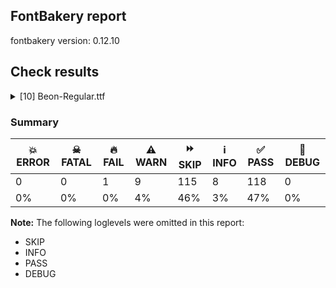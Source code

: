 ## FontBakery report

fontbakery version: 0.12.10





## Check results



<details><summary>[10] Beon-Regular.ttf</summary>
<div>
<details>
    <summary>🔥 <b>FAIL</b> Ensure dotted circle glyph is present and can attach marks. <a href="https://fontbakery.readthedocs.io/en/stable/fontbakery/checks/shaping.html#"></a></summary>
    <div>







* 🔥 **FAIL** <p>The following glyphs could not be attached to the dotted circle glyph:</p>
<pre><code>- uni031B

- uni0328
</code></pre>
 [code: unattached-dotted-circle-marks]



</div>
</details>

<details>
    <summary>⚠️ <b>WARN</b> Check if each glyph has the recommended amount of contours. <a href="https://fontbakery.readthedocs.io/en/stable/fontbakery/checks/universal.html#"></a></summary>
    <div>







* ⚠️ **WARN** <p>This check inspects the glyph outlines and detects the total number of contours in each of them. The expected values are infered from the typical ammounts of contours observed in a large collection of reference font families. The divergences listed below may simply indicate a significantly different design on some of your glyphs. On the other hand, some of these may flag actual bugs in the font such as glyphs mapped to an incorrect codepoint. Please consider reviewing the design and codepoint assignment of these to make sure they are correct.</p>
<p>The following glyphs do not have the recommended number of contours:</p>
<pre><code>- Glyph name: numbersign	Contours detected: 8	Expected: 2

- Glyph name: asterisk	Contours detected: 8	Expected: 1 or 4

- Glyph name: plus	Contours detected: 3	Expected: 1

- Glyph name: one	Contours detected: 2	Expected: 1

- Glyph name: two	Contours detected: 2	Expected: 1

- Glyph name: three	Contours detected: 2	Expected: 1

- Glyph name: four	Contours detected: 4	Expected: 1 or 2

- Glyph name: five	Contours detected: 3	Expected: 1

- Glyph name: seven	Contours detected: 2	Expected: 1

- Glyph name: eight	Contours detected: 1	Expected: 3

- Glyph name: less	Contours detected: 2	Expected: 1

- Glyph name: greater	Contours detected: 2	Expected: 1

- Glyph name: A	Contours detected: 3	Expected: 2

- Glyph name: E	Contours detected: 4	Expected: 1

- Glyph name: F	Contours detected: 3	Expected: 1

- Glyph name: G	Contours detected: 2	Expected: 1

- Glyph name: H	Contours detected: 3	Expected: 1

- Glyph name: J	Contours detected: 2	Expected: 1

- Glyph name: K	Contours detected: 3	Expected: 1 or 2

- Glyph name: L	Contours detected: 2	Expected: 1

- Glyph name: M	Contours detected: 4	Expected: 1

- Glyph name: N	Contours detected: 3	Expected: 1

- Glyph name: R	Contours detected: 3	Expected: 1 or 2

- Glyph name: S	Contours detected: 3	Expected: 1

- Glyph name: T	Contours detected: 2	Expected: 1

- Glyph name: U	Contours detected: 3	Expected: 1

- Glyph name: V	Contours detected: 2	Expected: 1

- Glyph name: W	Contours detected: 4	Expected: 1 or 2

- Glyph name: X	Contours detected: 3	Expected: 1

- Glyph name: Y	Contours detected: 3	Expected: 1

- Glyph name: Z	Contours detected: 3	Expected: 1

- Glyph name: bracketleft	Contours detected: 3	Expected: 1

- Glyph name: bracketright	Contours detected: 3	Expected: 1

- Glyph name: asciicircum	Contours detected: 2	Expected: 1

- Glyph name: f	Contours detected: 3	Expected: 1

- Glyph name: h	Contours detected: 2	Expected: 1

- Glyph name: j	Contours detected: 3	Expected: 2

- Glyph name: k	Contours detected: 3	Expected: 1 or 2

- Glyph name: m	Contours detected: 3	Expected: 1

- Glyph name: n	Contours detected: 2	Expected: 1

- Glyph name: r	Contours detected: 2	Expected: 1

- Glyph name: s	Contours detected: 2	Expected: 1

- Glyph name: t	Contours detected: 3	Expected: 1

- Glyph name: u	Contours detected: 2	Expected: 1

- Glyph name: v	Contours detected: 2	Expected: 1

- Glyph name: w	Contours detected: 5	Expected: 1

- Glyph name: x	Contours detected: 3	Expected: 1

- Glyph name: y	Contours detected: 3	Expected: 1

- Glyph name: z	Contours detected: 3	Expected: 1

- Glyph name: braceleft	Contours detected: 2	Expected: 1

- Glyph name: braceright	Contours detected: 2	Expected: 1

- Glyph name: cent	Contours detected: 3	Expected: 1 or 2

- Glyph name: sterling	Contours detected: 4	Expected: 1 or 2

- Glyph name: currency	Contours detected: 6	Expected: 2

- Glyph name: yen	Contours detected: 6	Expected: 1 or 2

- Glyph name: section	Contours detected: 3	Expected: 2

- Glyph name: guillemotleft	Contours detected: 4	Expected: 2

- Glyph name: logicalnot	Contours detected: 2	Expected: 1

- Glyph name: registered	Contours detected: 5	Expected: 3 or 4

- Glyph name: plusminus	Contours detected: 4	Expected: 1 or 2

- Glyph name: uni00B2	Contours detected: 2	Expected: 1

- Glyph name: uni00B3	Contours detected: 2	Expected: 1

- Glyph name: uni00B5	Contours detected: 3	Expected: 1

- Glyph name: uni00B9	Contours detected: 2	Expected: 1

- Glyph name: guillemotright	Contours detected: 4	Expected: 2

- Glyph name: onequarter	Contours detected: 7	Expected: 3 or 4

- Glyph name: onehalf	Contours detected: 5	Expected: 3

- Glyph name: threequarters	Contours detected: 7	Expected: 3 or 4

- Glyph name: Agrave	Contours detected: 4	Expected: 3

- Glyph name: Aacute	Contours detected: 4	Expected: 3

- Glyph name: Acircumflex	Contours detected: 4	Expected: 3

- Glyph name: Atilde	Contours detected: 4	Expected: 3

- Glyph name: Adieresis	Contours detected: 5	Expected: 4

- Glyph name: Aring	Contours detected: 5	Expected: 3 or 4

- Glyph name: AE	Contours detected: 6	Expected: 2

- Glyph name: Egrave	Contours detected: 5	Expected: 2

- Glyph name: Eacute	Contours detected: 5	Expected: 2

- Glyph name: Ecircumflex	Contours detected: 5	Expected: 2

- Glyph name: Edieresis	Contours detected: 6	Expected: 3

- Glyph name: Eth	Contours detected: 4	Expected: 2

- Glyph name: Ntilde	Contours detected: 4	Expected: 2

- Glyph name: multiply	Contours detected: 3	Expected: 1

- Glyph name: Ugrave	Contours detected: 4	Expected: 2

- Glyph name: Uacute	Contours detected: 4	Expected: 2

- Glyph name: Ucircumflex	Contours detected: 4	Expected: 2

- Glyph name: Udieresis	Contours detected: 5	Expected: 3

- Glyph name: Yacute	Contours detected: 4	Expected: 2

- Glyph name: germandbls	Contours detected: 4	Expected: 1

- Glyph name: ae	Contours detected: 4	Expected: 3

- Glyph name: eth	Contours detected: 4	Expected: 2

- Glyph name: ntilde	Contours detected: 3	Expected: 2

- Glyph name: ugrave	Contours detected: 3	Expected: 2

- Glyph name: uacute	Contours detected: 3	Expected: 2

- Glyph name: ucircumflex	Contours detected: 3	Expected: 2

- Glyph name: udieresis	Contours detected: 4	Expected: 3

- Glyph name: yacute	Contours detected: 4	Expected: 2

- Glyph name: ydieresis	Contours detected: 5	Expected: 3

- Glyph name: Amacron	Contours detected: 4	Expected: 3

- Glyph name: Abreve	Contours detected: 4	Expected: 3

- Glyph name: Aogonek	Contours detected: 4	Expected: 2 or 3

- Glyph name: aogonek	Contours detected: 3	Expected: 2

- Glyph name: Dcroat	Contours detected: 4	Expected: 2

- Glyph name: dcroat	Contours detected: 4	Expected: 2

- Glyph name: Emacron	Contours detected: 5	Expected: 2

- Glyph name: Ebreve	Contours detected: 5	Expected: 2

- Glyph name: Edotaccent	Contours detected: 5	Expected: 2

- Glyph name: Eogonek	Contours detected: 5	Expected: 1 or 2

- Glyph name: eogonek	Contours detected: 3	Expected: 2

- Glyph name: Ecaron	Contours detected: 5	Expected: 2

- Glyph name: Gcircumflex	Contours detected: 3	Expected: 2

- Glyph name: Gbreve	Contours detected: 3	Expected: 2

- Glyph name: Gdotaccent	Contours detected: 3	Expected: 2

- Glyph name: uni0122	Contours detected: 3	Expected: 2

- Glyph name: Hcircumflex	Contours detected: 4	Expected: 2

- Glyph name: hcircumflex	Contours detected: 3	Expected: 2

- Glyph name: Hbar	Contours detected: 4	Expected: 2

- Glyph name: hbar	Contours detected: 4	Expected: 1

- Glyph name: IJ	Contours detected: 3	Expected: 1 or 2

- Glyph name: ij	Contours detected: 5	Expected: 3 or 4

- Glyph name: Jcircumflex	Contours detected: 3	Expected: 2

- Glyph name: jcircumflex	Contours detected: 3	Expected: 2

- Glyph name: uni0136	Contours detected: 4	Expected: 2 or 3

- Glyph name: uni0137	Contours detected: 4	Expected: 2 or 3

- Glyph name: kgreenlandic	Contours detected: 3	Expected: 1 or 2

- Glyph name: Lacute	Contours detected: 3	Expected: 2

- Glyph name: uni013B	Contours detected: 3	Expected: 2

- Glyph name: Lcaron	Contours detected: 3	Expected: 2

- Glyph name: Ldot	Contours detected: 3	Expected: 2

- Glyph name: Lslash	Contours detected: 4	Expected: 1

- Glyph name: lslash	Contours detected: 3	Expected: 1

- Glyph name: Nacute	Contours detected: 4	Expected: 2

- Glyph name: nacute	Contours detected: 3	Expected: 2

- Glyph name: uni0145	Contours detected: 4	Expected: 2

- Glyph name: uni0146	Contours detected: 3	Expected: 2

- Glyph name: Ncaron	Contours detected: 4	Expected: 2

- Glyph name: ncaron	Contours detected: 3	Expected: 2

- Glyph name: napostrophe	Contours detected: 3	Expected: 2

- Glyph name: Eng	Contours detected: 3	Expected: 1

- Glyph name: eng	Contours detected: 2	Expected: 1

- Glyph name: OE	Contours detected: 5	Expected: 2

- Glyph name: oe	Contours detected: 5	Expected: 3

- Glyph name: Racute	Contours detected: 4	Expected: 3

- Glyph name: racute	Contours detected: 3	Expected: 2

- Glyph name: uni0156	Contours detected: 4	Expected: 3

- Glyph name: uni0157	Contours detected: 3	Expected: 2

- Glyph name: Rcaron	Contours detected: 4	Expected: 3

- Glyph name: rcaron	Contours detected: 3	Expected: 2

- Glyph name: Sacute	Contours detected: 4	Expected: 2

- Glyph name: sacute	Contours detected: 3	Expected: 2

- Glyph name: Scircumflex	Contours detected: 4	Expected: 2

- Glyph name: scircumflex	Contours detected: 3	Expected: 2

- Glyph name: Scedilla	Contours detected: 4	Expected: 1 or 2

- Glyph name: scedilla	Contours detected: 3	Expected: 1 or 2

- Glyph name: Scaron	Contours detected: 4	Expected: 2

- Glyph name: scaron	Contours detected: 3	Expected: 2

- Glyph name: uni0162	Contours detected: 3	Expected: 1 or 2

- Glyph name: uni0163	Contours detected: 4	Expected: 1 or 2

- Glyph name: Tcaron	Contours detected: 3	Expected: 2

- Glyph name: tcaron	Contours detected: 4	Expected: 2

- Glyph name: Tbar	Contours detected: 4	Expected: 1

- Glyph name: tbar	Contours detected: 5	Expected: 1

- Glyph name: Utilde	Contours detected: 4	Expected: 2

- Glyph name: utilde	Contours detected: 3	Expected: 2

- Glyph name: Umacron	Contours detected: 4	Expected: 2

- Glyph name: umacron	Contours detected: 3	Expected: 2

- Glyph name: Ubreve	Contours detected: 4	Expected: 2

- Glyph name: ubreve	Contours detected: 3	Expected: 2

- Glyph name: Uring	Contours detected: 5	Expected: 3

- Glyph name: uring	Contours detected: 4	Expected: 3

- Glyph name: Uhungarumlaut	Contours detected: 5	Expected: 3

- Glyph name: uhungarumlaut	Contours detected: 4	Expected: 3

- Glyph name: Uogonek	Contours detected: 4	Expected: 1

- Glyph name: uogonek	Contours detected: 3	Expected: 1

- Glyph name: Wcircumflex	Contours detected: 5	Expected: 2

- Glyph name: wcircumflex	Contours detected: 6	Expected: 2

- Glyph name: Ycircumflex	Contours detected: 4	Expected: 2

- Glyph name: ycircumflex	Contours detected: 4	Expected: 2

- Glyph name: Ydieresis	Contours detected: 5	Expected: 3

- Glyph name: Zacute	Contours detected: 4	Expected: 2

- Glyph name: zacute	Contours detected: 4	Expected: 2

- Glyph name: Zdotaccent	Contours detected: 4	Expected: 2

- Glyph name: zdotaccent	Contours detected: 4	Expected: 2

- Glyph name: Zcaron	Contours detected: 4	Expected: 2

- Glyph name: zcaron	Contours detected: 4	Expected: 2

- Glyph name: florin	Contours detected: 3	Expected: 1

- Glyph name: uni019D	Contours detected: 3	Expected: 1

- Glyph name: ohorn	Contours detected: 3	Expected: 2

- Glyph name: Uhorn	Contours detected: 4	Expected: 1

- Glyph name: uhorn	Contours detected: 3	Expected: 1

- Glyph name: uni01C4	Contours detected: 6	Expected: 4

- Glyph name: uni01C5	Contours detected: 6	Expected: 4

- Glyph name: uni01C6	Contours detected: 6	Expected: 4

- Glyph name: uni01C7	Contours detected: 4	Expected: 2

- Glyph name: uni01C8	Contours detected: 5	Expected: 3

- Glyph name: uni01C9	Contours detected: 4	Expected: 3

- Glyph name: uni01CA	Contours detected: 5	Expected: 2

- Glyph name: uni01CB	Contours detected: 6	Expected: 3

- Glyph name: uni01CC	Contours detected: 5	Expected: 3

- Glyph name: uni01CD	Contours detected: 4	Expected: 3

- Glyph name: uni01D3	Contours detected: 4	Expected: 2

- Glyph name: uni01D4	Contours detected: 3	Expected: 2

- Glyph name: uni01D5	Contours detected: 6	Expected: 4

- Glyph name: uni01D6	Contours detected: 5	Expected: 4

- Glyph name: uni01D7	Contours detected: 6	Expected: 4

- Glyph name: uni01D8	Contours detected: 5	Expected: 4

- Glyph name: uni01D9	Contours detected: 6	Expected: 4

- Glyph name: uni01DA	Contours detected: 5	Expected: 4

- Glyph name: uni01DB	Contours detected: 6	Expected: 4

- Glyph name: uni01DC	Contours detected: 5	Expected: 4

- Glyph name: Gcaron	Contours detected: 3	Expected: 2

- Glyph name: uni01EA	Contours detected: 3	Expected: 2

- Glyph name: uni01EB	Contours detected: 3	Expected: 2

- Glyph name: Aringacute	Contours detected: 6	Expected: 3, 4 or 5

- Glyph name: AEacute	Contours detected: 7	Expected: 3

- Glyph name: aeacute	Contours detected: 5	Expected: 4

- Glyph name: uni0200	Contours detected: 5	Expected: 4

- Glyph name: uni0202	Contours detected: 4	Expected: 3

- Glyph name: uni0204	Contours detected: 6	Expected: 3

- Glyph name: uni0206	Contours detected: 5	Expected: 2

- Glyph name: uni0210	Contours detected: 5	Expected: 4

- Glyph name: uni0211	Contours detected: 4	Expected: 3

- Glyph name: uni0212	Contours detected: 4	Expected: 3

- Glyph name: uni0213	Contours detected: 3	Expected: 2

- Glyph name: uni0214	Contours detected: 5	Expected: 3

- Glyph name: uni0215	Contours detected: 4	Expected: 3

- Glyph name: uni0216	Contours detected: 4	Expected: 2

- Glyph name: uni0217	Contours detected: 3	Expected: 2

- Glyph name: uni0218	Contours detected: 4	Expected: 2

- Glyph name: uni0219	Contours detected: 3	Expected: 2

- Glyph name: uni021A	Contours detected: 3	Expected: 2

- Glyph name: uni021B	Contours detected: 4	Expected: 2

- Glyph name: uni0232	Contours detected: 4	Expected: 2

- Glyph name: uni0233	Contours detected: 4	Expected: 2

- Glyph name: uni0237	Contours detected: 2	Expected: 1

- Glyph name: uni0272	Contours detected: 2	Expected: 1

- Glyph name: uni0394	Contours detected: 3	Expected: 2

- Glyph name: uni03A9	Contours detected: 3	Expected: 1

- Glyph name: uni03BC	Contours detected: 3	Expected: 1

- Glyph name: pi	Contours detected: 3	Expected: 1

- Glyph name: uni0E3F	Contours detected: 7	Expected: 3 or 5

- Glyph name: uni1E08	Contours detected: 3	Expected: 2

- Glyph name: uni1E09	Contours detected: 3	Expected: 2

- Glyph name: uni1E14	Contours detected: 6	Expected: 3

- Glyph name: uni1E16	Contours detected: 6	Expected: 3

- Glyph name: uni1E1C	Contours detected: 6	Expected: 2

- Glyph name: uni1E1D	Contours detected: 4	Expected: 3

- Glyph name: uni1E20	Contours detected: 3	Expected: 2

- Glyph name: uni1E24	Contours detected: 4	Expected: 2

- Glyph name: uni1E25	Contours detected: 3	Expected: 2

- Glyph name: uni1E2A	Contours detected: 4	Expected: 2

- Glyph name: uni1E2B	Contours detected: 3	Expected: 2

- Glyph name: uni1E36	Contours detected: 3	Expected: 2

- Glyph name: uni1E3A	Contours detected: 3	Expected: 2

- Glyph name: uni1E42	Contours detected: 5	Expected: 2

- Glyph name: uni1E43	Contours detected: 4	Expected: 2

- Glyph name: uni1E44	Contours detected: 4	Expected: 2

- Glyph name: uni1E45	Contours detected: 3	Expected: 2

- Glyph name: uni1E46	Contours detected: 4	Expected: 2

- Glyph name: uni1E47	Contours detected: 3	Expected: 2

- Glyph name: uni1E48	Contours detected: 4	Expected: 2

- Glyph name: uni1E49	Contours detected: 3	Expected: 2

- Glyph name: uni1E5A	Contours detected: 4	Expected: 3

- Glyph name: uni1E5B	Contours detected: 3	Expected: 2

- Glyph name: uni1E5E	Contours detected: 4	Expected: 3

- Glyph name: uni1E5F	Contours detected: 3	Expected: 2

- Glyph name: uni1E60	Contours detected: 4	Expected: 2

- Glyph name: uni1E61	Contours detected: 3	Expected: 2

- Glyph name: uni1E62	Contours detected: 4	Expected: 2

- Glyph name: uni1E63	Contours detected: 3	Expected: 2

- Glyph name: uni1E64	Contours detected: 5	Expected: 3

- Glyph name: uni1E65	Contours detected: 4	Expected: 3

- Glyph name: uni1E66	Contours detected: 5	Expected: 3

- Glyph name: uni1E67	Contours detected: 4	Expected: 3

- Glyph name: uni1E68	Contours detected: 5	Expected: 3

- Glyph name: uni1E69	Contours detected: 4	Expected: 3

- Glyph name: uni1E6C	Contours detected: 3	Expected: 2

- Glyph name: uni1E6D	Contours detected: 4	Expected: 2

- Glyph name: uni1E6E	Contours detected: 3	Expected: 2

- Glyph name: uni1E6F	Contours detected: 4	Expected: 2

- Glyph name: uni1E78	Contours detected: 5	Expected: 3

- Glyph name: uni1E79	Contours detected: 4	Expected: 3

- Glyph name: uni1E7A	Contours detected: 6	Expected: 4

- Glyph name: uni1E7B	Contours detected: 5	Expected: 4

- Glyph name: Wgrave	Contours detected: 5	Expected: 2

- Glyph name: wgrave	Contours detected: 6	Expected: 2

- Glyph name: Wacute	Contours detected: 5	Expected: 2

- Glyph name: wacute	Contours detected: 6	Expected: 2

- Glyph name: Wdieresis	Contours detected: 6	Expected: 3

- Glyph name: wdieresis	Contours detected: 7	Expected: 3

- Glyph name: uni1E8E	Contours detected: 4	Expected: 2

- Glyph name: uni1E8F	Contours detected: 4	Expected: 2

- Glyph name: uni1E92	Contours detected: 4	Expected: 2

- Glyph name: uni1E93	Contours detected: 4	Expected: 2

- Glyph name: uni1E97	Contours detected: 5	Expected: 3

- Glyph name: uni1E9E	Contours detected: 4	Expected: 1

- Glyph name: uni1EA0	Contours detected: 4	Expected: 3

- Glyph name: uni1EA2	Contours detected: 4	Expected: 3

- Glyph name: uni1EA4	Contours detected: 5	Expected: 4

- Glyph name: uni1EA6	Contours detected: 5	Expected: 4

- Glyph name: uni1EA8	Contours detected: 5	Expected: 4

- Glyph name: uni1EAA	Contours detected: 5	Expected: 4

- Glyph name: uni1EAC	Contours detected: 5	Expected: 4

- Glyph name: uni1EAE	Contours detected: 5	Expected: 4

- Glyph name: uni1EB0	Contours detected: 5	Expected: 4

- Glyph name: uni1EB2	Contours detected: 5	Expected: 4

- Glyph name: uni1EB4	Contours detected: 5	Expected: 4

- Glyph name: uni1EB6	Contours detected: 5	Expected: 4

- Glyph name: uni1EB8	Contours detected: 5	Expected: 2

- Glyph name: uni1EBA	Contours detected: 5	Expected: 2

- Glyph name: uni1EBC	Contours detected: 5	Expected: 2

- Glyph name: uni1EBE	Contours detected: 6	Expected: 3

- Glyph name: uni1EC0	Contours detected: 6	Expected: 3

- Glyph name: uni1EC2	Contours detected: 6	Expected: 3

- Glyph name: uni1EC4	Contours detected: 6	Expected: 3

- Glyph name: uni1EC6	Contours detected: 6	Expected: 3

- Glyph name: uni1EDB	Contours detected: 4	Expected: 3

- Glyph name: uni1EDD	Contours detected: 4	Expected: 3

- Glyph name: uni1EDF	Contours detected: 4	Expected: 3

- Glyph name: uni1EE1	Contours detected: 4	Expected: 3

- Glyph name: uni1EE3	Contours detected: 4	Expected: 3

- Glyph name: uni1EE4	Contours detected: 4	Expected: 2

- Glyph name: uni1EE5	Contours detected: 3	Expected: 2

- Glyph name: uni1EE6	Contours detected: 4	Expected: 2

- Glyph name: uni1EE7	Contours detected: 3	Expected: 2

- Glyph name: uni1EE8	Contours detected: 5	Expected: 2

- Glyph name: uni1EE9	Contours detected: 4	Expected: 2

- Glyph name: uni1EEA	Contours detected: 5	Expected: 2

- Glyph name: uni1EEB	Contours detected: 4	Expected: 2

- Glyph name: uni1EEC	Contours detected: 5	Expected: 2

- Glyph name: uni1EED	Contours detected: 4	Expected: 2

- Glyph name: uni1EEE	Contours detected: 5	Expected: 2

- Glyph name: uni1EEF	Contours detected: 4	Expected: 2

- Glyph name: uni1EF0	Contours detected: 5	Expected: 2

- Glyph name: uni1EF1	Contours detected: 4	Expected: 2

- Glyph name: Ygrave	Contours detected: 4	Expected: 2

- Glyph name: ygrave	Contours detected: 4	Expected: 2

- Glyph name: uni1EF4	Contours detected: 4	Expected: 2

- Glyph name: uni1EF5	Contours detected: 4	Expected: 2

- Glyph name: uni1EF6	Contours detected: 4	Expected: 2

- Glyph name: uni1EF7	Contours detected: 4	Expected: 2

- Glyph name: uni1EF8	Contours detected: 4	Expected: 2

- Glyph name: uni1EF9	Contours detected: 4	Expected: 2

- Glyph name: dagger	Contours detected: 3	Expected: 1 or 2

- Glyph name: daggerdbl	Contours detected: 5	Expected: 1 or 3

- Glyph name: guilsinglleft	Contours detected: 2	Expected: 1

- Glyph name: guilsinglright	Contours detected: 2	Expected: 1

- Glyph name: uni2074	Contours detected: 4	Expected: 1 or 2

- Glyph name: uni2075	Contours detected: 3	Expected: 1

- Glyph name: uni2077	Contours detected: 2	Expected: 1

- Glyph name: uni2078	Contours detected: 1	Expected: 3

- Glyph name: uni2081	Contours detected: 2	Expected: 1

- Glyph name: uni2082	Contours detected: 2	Expected: 1

- Glyph name: uni2083	Contours detected: 2	Expected: 1

- Glyph name: uni2084	Contours detected: 4	Expected: 1 or 2

- Glyph name: uni2085	Contours detected: 3	Expected: 1

- Glyph name: uni2087	Contours detected: 2	Expected: 1

- Glyph name: uni2088	Contours detected: 1	Expected: 3

- Glyph name: colonmonetary	Contours detected: 7	Expected: 1 or 3

- Glyph name: franc	Contours detected: 5	Expected: 1 or 2

- Glyph name: lira	Contours detected: 6	Expected: 1

- Glyph name: peseta	Contours detected: 5	Expected: 2, 3 or 4

- Glyph name: uni20A9	Contours detected: 8	Expected: 1, 3, 4 or 7

- Glyph name: dong	Contours detected: 5	Expected: 3 or 4

- Glyph name: Euro	Contours detected: 5	Expected: 1 or 2

- Glyph name: uni20AD	Contours detected: 5	Expected: 1

- Glyph name: uni20B1	Contours detected: 8	Expected: 1, 2 or 4

- Glyph name: uni20B2	Contours detected: 6	Expected: 1, 2 or 3

- Glyph name: uni20B4	Contours detected: 6	Expected: 1 or 2

- Glyph name: uni20B5	Contours detected: 4	Expected: 1 or 2

- Glyph name: uni20B9	Contours detected: 5	Expected: 1

- Glyph name: uni20BA	Contours detected: 5	Expected: 1

- Glyph name: uni20BC	Contours detected: 5	Expected: 1

- Glyph name: uni20BD	Contours detected: 5	Expected: 2

- Glyph name: uni20BF	Contours detected: 7	Expected: 3

- Glyph name: uni2116	Contours detected: 6	Expected: 3 or 4

- Glyph name: trademark	Contours detected: 6	Expected: 2

- Glyph name: uni2126	Contours detected: 3	Expected: 1

- Glyph name: oneeighth	Contours detected: 4	Expected: 5

- Glyph name: threeeighths	Contours detected: 4	Expected: 5

- Glyph name: seveneighths	Contours detected: 4	Expected: 5

- Glyph name: arrowleft	Contours detected: 2	Expected: 1

- Glyph name: arrowup	Contours detected: 2	Expected: 1

- Glyph name: arrowright	Contours detected: 2	Expected: 1

- Glyph name: arrowdown	Contours detected: 2	Expected: 1

- Glyph name: arrowboth	Contours detected: 3	Expected: 1

- Glyph name: arrowupdn	Contours detected: 3	Expected: 1

- Glyph name: uni2196	Contours detected: 2	Expected: 1

- Glyph name: uni2197	Contours detected: 2	Expected: 1

- Glyph name: uni2198	Contours detected: 2	Expected: 1

- Glyph name: uni2199	Contours detected: 2	Expected: 1

- Glyph name: uni21BA	Contours detected: 2	Expected: 1

- Glyph name: uni21C4	Contours detected: 4	Expected: 2

- Glyph name: uni21C5	Contours detected: 4	Expected: 2

- Glyph name: emptyset	Contours detected: 5	Expected: 3

- Glyph name: uni2206	Contours detected: 3	Expected: 2

- Glyph name: product	Contours detected: 3	Expected: 1

- Glyph name: summation	Contours detected: 4	Expected: 1

- Glyph name: radical	Contours detected: 3	Expected: 1

- Glyph name: infinity	Contours detected: 1	Expected: 3

- Glyph name: lessequal	Contours detected: 3	Expected: 2

- Glyph name: greaterequal	Contours detected: 3	Expected: 2

- Glyph name: uni25A1	Contours detected: 1	Expected: 2

- Glyph name: uni25B3	Contours detected: 1	Expected: 2

- Glyph name: uni25B7	Contours detected: 1	Expected: 2

- Glyph name: uni25BD	Contours detected: 1	Expected: 2

- Glyph name: uni25C1	Contours detected: 1	Expected: 2

- Glyph name: uni25C7	Contours detected: 1	Expected: 2

- Glyph name: lozenge	Contours detected: 4	Expected: 2

- Glyph name: f_f	Contours detected: 6	Expected: 1 or 2

- Glyph name: f_i	Contours detected: 4	Expected: 1, 2 or 3

- Glyph name: f_l	Contours detected: 3	Expected: 1 or 2

- Glyph name: f_f_i	Contours detected: 7	Expected: 1, 2, 3 or 4

- Glyph name: f_f_l	Contours detected: 6	Expected: 1, 2 or 3

- Glyph name: s_t	Contours detected: 5	Expected: 1

- Glyph name: uniFFFC	Contours detected: 9	Expected: 22

- Glyph name: A	Contours detected: 3	Expected: 2

- Glyph name: AE	Contours detected: 6	Expected: 2

- Glyph name: AEacute	Contours detected: 7	Expected: 3

- Glyph name: Aacute	Contours detected: 4	Expected: 3

- Glyph name: Abreve	Contours detected: 4	Expected: 3

- Glyph name: Acircumflex	Contours detected: 4	Expected: 3

- Glyph name: Adieresis	Contours detected: 5	Expected: 4

- Glyph name: Agrave	Contours detected: 4	Expected: 3

- Glyph name: Amacron	Contours detected: 4	Expected: 3

- Glyph name: Aogonek	Contours detected: 4	Expected: 2 or 3

- Glyph name: Aring	Contours detected: 5	Expected: 3 or 4

- Glyph name: Aringacute	Contours detected: 6	Expected: 3, 4 or 5

- Glyph name: Atilde	Contours detected: 4	Expected: 3

- Glyph name: Dcroat	Contours detected: 4	Expected: 2

- Glyph name: E	Contours detected: 4	Expected: 1

- Glyph name: Eacute	Contours detected: 5	Expected: 2

- Glyph name: Ebreve	Contours detected: 5	Expected: 2

- Glyph name: Ecaron	Contours detected: 5	Expected: 2

- Glyph name: Ecircumflex	Contours detected: 5	Expected: 2

- Glyph name: Edieresis	Contours detected: 6	Expected: 3

- Glyph name: Edotaccent	Contours detected: 5	Expected: 2

- Glyph name: Egrave	Contours detected: 5	Expected: 2

- Glyph name: Emacron	Contours detected: 5	Expected: 2

- Glyph name: Eng	Contours detected: 3	Expected: 1

- Glyph name: Eogonek	Contours detected: 5	Expected: 1 or 2

- Glyph name: Eth	Contours detected: 4	Expected: 2

- Glyph name: Euro	Contours detected: 5	Expected: 1 or 2

- Glyph name: F	Contours detected: 3	Expected: 1

- Glyph name: G	Contours detected: 2	Expected: 1

- Glyph name: Gbreve	Contours detected: 3	Expected: 2

- Glyph name: Gcaron	Contours detected: 3	Expected: 2

- Glyph name: Gcircumflex	Contours detected: 3	Expected: 2

- Glyph name: Gdotaccent	Contours detected: 3	Expected: 2

- Glyph name: H	Contours detected: 3	Expected: 1

- Glyph name: Hbar	Contours detected: 4	Expected: 2

- Glyph name: Hcircumflex	Contours detected: 4	Expected: 2

- Glyph name: IJ	Contours detected: 3	Expected: 1 or 2

- Glyph name: J	Contours detected: 2	Expected: 1

- Glyph name: Jcircumflex	Contours detected: 3	Expected: 2

- Glyph name: K	Contours detected: 3	Expected: 1 or 2

- Glyph name: L	Contours detected: 2	Expected: 1

- Glyph name: Lacute	Contours detected: 3	Expected: 2

- Glyph name: Lcaron	Contours detected: 3	Expected: 2

- Glyph name: Ldot	Contours detected: 3	Expected: 2

- Glyph name: Lslash	Contours detected: 4	Expected: 1

- Glyph name: M	Contours detected: 4	Expected: 1

- Glyph name: N	Contours detected: 3	Expected: 1

- Glyph name: Nacute	Contours detected: 4	Expected: 2

- Glyph name: Ncaron	Contours detected: 4	Expected: 2

- Glyph name: Ntilde	Contours detected: 4	Expected: 2

- Glyph name: OE	Contours detected: 5	Expected: 2

- Glyph name: R	Contours detected: 3	Expected: 1 or 2

- Glyph name: Racute	Contours detected: 4	Expected: 3

- Glyph name: Rcaron	Contours detected: 4	Expected: 3

- Glyph name: S	Contours detected: 3	Expected: 1

- Glyph name: Sacute	Contours detected: 4	Expected: 2

- Glyph name: Scaron	Contours detected: 4	Expected: 2

- Glyph name: Scircumflex	Contours detected: 4	Expected: 2

- Glyph name: T	Contours detected: 2	Expected: 1

- Glyph name: Tbar	Contours detected: 4	Expected: 1

- Glyph name: Tcaron	Contours detected: 3	Expected: 2

- Glyph name: U	Contours detected: 3	Expected: 1

- Glyph name: Uacute	Contours detected: 4	Expected: 2

- Glyph name: Ubreve	Contours detected: 4	Expected: 2

- Glyph name: Ucircumflex	Contours detected: 4	Expected: 2

- Glyph name: Udieresis	Contours detected: 5	Expected: 3

- Glyph name: Ugrave	Contours detected: 4	Expected: 2

- Glyph name: Uhorn	Contours detected: 4	Expected: 1

- Glyph name: Uhungarumlaut	Contours detected: 5	Expected: 3

- Glyph name: Umacron	Contours detected: 4	Expected: 2

- Glyph name: Uogonek	Contours detected: 4	Expected: 1

- Glyph name: Uring	Contours detected: 5	Expected: 3

- Glyph name: Utilde	Contours detected: 4	Expected: 2

- Glyph name: V	Contours detected: 2	Expected: 1

- Glyph name: W	Contours detected: 4	Expected: 1 or 2

- Glyph name: Wacute	Contours detected: 5	Expected: 2

- Glyph name: Wcircumflex	Contours detected: 5	Expected: 2

- Glyph name: Wdieresis	Contours detected: 6	Expected: 3

- Glyph name: Wgrave	Contours detected: 5	Expected: 2

- Glyph name: X	Contours detected: 3	Expected: 1

- Glyph name: Y	Contours detected: 3	Expected: 1

- Glyph name: Yacute	Contours detected: 4	Expected: 2

- Glyph name: Ycircumflex	Contours detected: 4	Expected: 2

- Glyph name: Ydieresis	Contours detected: 5	Expected: 3

- Glyph name: Ygrave	Contours detected: 4	Expected: 2

- Glyph name: Z	Contours detected: 3	Expected: 1

- Glyph name: Zacute	Contours detected: 4	Expected: 2

- Glyph name: Zcaron	Contours detected: 4	Expected: 2

- Glyph name: Zdotaccent	Contours detected: 4	Expected: 2

- Glyph name: ae	Contours detected: 4	Expected: 3

- Glyph name: aeacute	Contours detected: 5	Expected: 4

- Glyph name: aogonek	Contours detected: 3	Expected: 2

- Glyph name: arrowboth	Contours detected: 3	Expected: 1

- Glyph name: arrowdown	Contours detected: 2	Expected: 1

- Glyph name: arrowup	Contours detected: 2	Expected: 1

- Glyph name: arrowupdn	Contours detected: 3	Expected: 1

- Glyph name: asciicircum	Contours detected: 2	Expected: 1

- Glyph name: asterisk	Contours detected: 8	Expected: 1 or 4

- Glyph name: braceleft	Contours detected: 2	Expected: 1

- Glyph name: braceright	Contours detected: 2	Expected: 1

- Glyph name: bracketleft	Contours detected: 3	Expected: 1

- Glyph name: bracketright	Contours detected: 3	Expected: 1

- Glyph name: cent	Contours detected: 3	Expected: 1 or 2

- Glyph name: colonmonetary	Contours detected: 7	Expected: 1 or 3

- Glyph name: currency	Contours detected: 6	Expected: 2

- Glyph name: dagger	Contours detected: 3	Expected: 1 or 2

- Glyph name: daggerdbl	Contours detected: 5	Expected: 1 or 3

- Glyph name: dcroat	Contours detected: 4	Expected: 2

- Glyph name: dong	Contours detected: 5	Expected: 3 or 4

- Glyph name: eight	Contours detected: 1	Expected: 3

- Glyph name: emptyset	Contours detected: 5	Expected: 3

- Glyph name: eng	Contours detected: 2	Expected: 1

- Glyph name: eogonek	Contours detected: 3	Expected: 2

- Glyph name: eth	Contours detected: 4	Expected: 2

- Glyph name: f	Contours detected: 3	Expected: 1

- Glyph name: f_f	Contours detected: 6	Expected: 1 or 2

- Glyph name: f_f_i	Contours detected: 7	Expected: 1, 2, 3 or 4

- Glyph name: f_f_l	Contours detected: 6	Expected: 1, 2 or 3

- Glyph name: f_i	Contours detected: 4	Expected: 1, 2 or 3

- Glyph name: f_l	Contours detected: 3	Expected: 1 or 2

- Glyph name: five	Contours detected: 3	Expected: 1

- Glyph name: four	Contours detected: 4	Expected: 1 or 2

- Glyph name: franc	Contours detected: 5	Expected: 1 or 2

- Glyph name: germandbls	Contours detected: 4	Expected: 1

- Glyph name: greater	Contours detected: 2	Expected: 1

- Glyph name: greaterequal	Contours detected: 3	Expected: 2

- Glyph name: guillemotleft	Contours detected: 4	Expected: 2

- Glyph name: guillemotright	Contours detected: 4	Expected: 2

- Glyph name: guilsinglleft	Contours detected: 2	Expected: 1

- Glyph name: guilsinglright	Contours detected: 2	Expected: 1

- Glyph name: h	Contours detected: 2	Expected: 1

- Glyph name: hbar	Contours detected: 4	Expected: 1

- Glyph name: hcircumflex	Contours detected: 3	Expected: 2

- Glyph name: ij	Contours detected: 5	Expected: 3 or 4

- Glyph name: infinity	Contours detected: 1	Expected: 3

- Glyph name: j	Contours detected: 3	Expected: 2

- Glyph name: jcircumflex	Contours detected: 3	Expected: 2

- Glyph name: k	Contours detected: 3	Expected: 1 or 2

- Glyph name: kgreenlandic	Contours detected: 3	Expected: 1 or 2

- Glyph name: less	Contours detected: 2	Expected: 1

- Glyph name: lessequal	Contours detected: 3	Expected: 2

- Glyph name: lira	Contours detected: 6	Expected: 1

- Glyph name: logicalnot	Contours detected: 2	Expected: 1

- Glyph name: lozenge	Contours detected: 4	Expected: 2

- Glyph name: lslash	Contours detected: 3	Expected: 1

- Glyph name: m	Contours detected: 3	Expected: 1

- Glyph name: multiply	Contours detected: 3	Expected: 1

- Glyph name: n	Contours detected: 2	Expected: 1

- Glyph name: nacute	Contours detected: 3	Expected: 2

- Glyph name: napostrophe	Contours detected: 3	Expected: 2

- Glyph name: ncaron	Contours detected: 3	Expected: 2

- Glyph name: ntilde	Contours detected: 3	Expected: 2

- Glyph name: numbersign	Contours detected: 8	Expected: 2

- Glyph name: oe	Contours detected: 5	Expected: 3

- Glyph name: ohorn	Contours detected: 3	Expected: 2

- Glyph name: one	Contours detected: 2	Expected: 1

- Glyph name: oneeighth	Contours detected: 4	Expected: 5

- Glyph name: onehalf	Contours detected: 5	Expected: 3

- Glyph name: onequarter	Contours detected: 7	Expected: 3 or 4

- Glyph name: peseta	Contours detected: 5	Expected: 2, 3 or 4

- Glyph name: pi	Contours detected: 3	Expected: 1

- Glyph name: plus	Contours detected: 3	Expected: 1

- Glyph name: plusminus	Contours detected: 4	Expected: 1 or 2

- Glyph name: product	Contours detected: 3	Expected: 1

- Glyph name: r	Contours detected: 2	Expected: 1

- Glyph name: racute	Contours detected: 3	Expected: 2

- Glyph name: radical	Contours detected: 3	Expected: 1

- Glyph name: rcaron	Contours detected: 3	Expected: 2

- Glyph name: registered	Contours detected: 5	Expected: 3 or 4

- Glyph name: s	Contours detected: 2	Expected: 1

- Glyph name: s_t	Contours detected: 5	Expected: 1

- Glyph name: sacute	Contours detected: 3	Expected: 2

- Glyph name: scaron	Contours detected: 3	Expected: 2

- Glyph name: scircumflex	Contours detected: 3	Expected: 2

- Glyph name: section	Contours detected: 3	Expected: 2

- Glyph name: seven	Contours detected: 2	Expected: 1

- Glyph name: seveneighths	Contours detected: 4	Expected: 5

- Glyph name: sterling	Contours detected: 4	Expected: 1 or 2

- Glyph name: summation	Contours detected: 4	Expected: 1

- Glyph name: t	Contours detected: 3	Expected: 1

- Glyph name: tbar	Contours detected: 5	Expected: 1

- Glyph name: tcaron	Contours detected: 4	Expected: 2

- Glyph name: three	Contours detected: 2	Expected: 1

- Glyph name: threeeighths	Contours detected: 4	Expected: 5

- Glyph name: threequarters	Contours detected: 7	Expected: 3 or 4

- Glyph name: trademark	Contours detected: 6	Expected: 2

- Glyph name: two	Contours detected: 2	Expected: 1

- Glyph name: u	Contours detected: 2	Expected: 1

- Glyph name: uacute	Contours detected: 3	Expected: 2

- Glyph name: ubreve	Contours detected: 3	Expected: 2

- Glyph name: ucircumflex	Contours detected: 3	Expected: 2

- Glyph name: udieresis	Contours detected: 4	Expected: 3

- Glyph name: ugrave	Contours detected: 3	Expected: 2

- Glyph name: uhorn	Contours detected: 3	Expected: 1

- Glyph name: uhungarumlaut	Contours detected: 4	Expected: 3

- Glyph name: umacron	Contours detected: 3	Expected: 2

- Glyph name: uni00B5	Contours detected: 3	Expected: 1

- Glyph name: uni0122	Contours detected: 3	Expected: 2

- Glyph name: uni0136	Contours detected: 4	Expected: 2 or 3

- Glyph name: uni0137	Contours detected: 4	Expected: 2 or 3

- Glyph name: uni013B	Contours detected: 3	Expected: 2

- Glyph name: uni0145	Contours detected: 4	Expected: 2

- Glyph name: uni0146	Contours detected: 3	Expected: 2

- Glyph name: uni0156	Contours detected: 4	Expected: 3

- Glyph name: uni0157	Contours detected: 3	Expected: 2

- Glyph name: uni0162	Contours detected: 3	Expected: 1 or 2

- Glyph name: uni0163	Contours detected: 4	Expected: 1 or 2

- Glyph name: uni019D	Contours detected: 3	Expected: 1

- Glyph name: uni01C4	Contours detected: 6	Expected: 4

- Glyph name: uni01C5	Contours detected: 6	Expected: 4

- Glyph name: uni01C6	Contours detected: 6	Expected: 4

- Glyph name: uni01C7	Contours detected: 4	Expected: 2

- Glyph name: uni01C8	Contours detected: 5	Expected: 3

- Glyph name: uni01C9	Contours detected: 4	Expected: 3

- Glyph name: uni01CA	Contours detected: 5	Expected: 2

- Glyph name: uni01CB	Contours detected: 6	Expected: 3

- Glyph name: uni01CC	Contours detected: 5	Expected: 3

- Glyph name: uni01CD	Contours detected: 4	Expected: 3

- Glyph name: uni01D3	Contours detected: 4	Expected: 2

- Glyph name: uni01D4	Contours detected: 3	Expected: 2

- Glyph name: uni01D5	Contours detected: 6	Expected: 4

- Glyph name: uni01D6	Contours detected: 5	Expected: 4

- Glyph name: uni01D7	Contours detected: 6	Expected: 4

- Glyph name: uni01D8	Contours detected: 5	Expected: 4

- Glyph name: uni01D9	Contours detected: 6	Expected: 4

- Glyph name: uni01DA	Contours detected: 5	Expected: 4

- Glyph name: uni01DB	Contours detected: 6	Expected: 4

- Glyph name: uni01DC	Contours detected: 5	Expected: 4

- Glyph name: uni0218	Contours detected: 4	Expected: 2

- Glyph name: uni0219	Contours detected: 3	Expected: 2

- Glyph name: uni021A	Contours detected: 3	Expected: 2

- Glyph name: uni021B	Contours detected: 4	Expected: 2

- Glyph name: uni0232	Contours detected: 4	Expected: 2

- Glyph name: uni0233	Contours detected: 4	Expected: 2

- Glyph name: uni0237	Contours detected: 2	Expected: 1

- Glyph name: uni0272	Contours detected: 2	Expected: 1

- Glyph name: uni0394	Contours detected: 3	Expected: 2

- Glyph name: uni03A9	Contours detected: 3	Expected: 1

- Glyph name: uni03BC	Contours detected: 3	Expected: 1

- Glyph name: uni0E3F	Contours detected: 7	Expected: 3 or 5

- Glyph name: uni1E08	Contours detected: 3	Expected: 2

- Glyph name: uni1E09	Contours detected: 3	Expected: 2

- Glyph name: uni1E14	Contours detected: 6	Expected: 3

- Glyph name: uni1E16	Contours detected: 6	Expected: 3

- Glyph name: uni1E1C	Contours detected: 6	Expected: 2

- Glyph name: uni1E1D	Contours detected: 4	Expected: 3

- Glyph name: uni1E20	Contours detected: 3	Expected: 2

- Glyph name: uni1E24	Contours detected: 4	Expected: 2

- Glyph name: uni1E25	Contours detected: 3	Expected: 2

- Glyph name: uni1E2A	Contours detected: 4	Expected: 2

- Glyph name: uni1E2B	Contours detected: 3	Expected: 2

- Glyph name: uni1E36	Contours detected: 3	Expected: 2

- Glyph name: uni1E3A	Contours detected: 3	Expected: 2

- Glyph name: uni1E42	Contours detected: 5	Expected: 2

- Glyph name: uni1E43	Contours detected: 4	Expected: 2

- Glyph name: uni1E44	Contours detected: 4	Expected: 2

- Glyph name: uni1E45	Contours detected: 3	Expected: 2

- Glyph name: uni1E46	Contours detected: 4	Expected: 2

- Glyph name: uni1E47	Contours detected: 3	Expected: 2

- Glyph name: uni1E48	Contours detected: 4	Expected: 2

- Glyph name: uni1E49	Contours detected: 3	Expected: 2

- Glyph name: uni1E5A	Contours detected: 4	Expected: 3

- Glyph name: uni1E5B	Contours detected: 3	Expected: 2

- Glyph name: uni1E5E	Contours detected: 4	Expected: 3

- Glyph name: uni1E5F	Contours detected: 3	Expected: 2

- Glyph name: uni1E60	Contours detected: 4	Expected: 2

- Glyph name: uni1E61	Contours detected: 3	Expected: 2

- Glyph name: uni1E62	Contours detected: 4	Expected: 2

- Glyph name: uni1E63	Contours detected: 3	Expected: 2

- Glyph name: uni1E64	Contours detected: 5	Expected: 3

- Glyph name: uni1E65	Contours detected: 4	Expected: 3

- Glyph name: uni1E66	Contours detected: 5	Expected: 3

- Glyph name: uni1E67	Contours detected: 4	Expected: 3

- Glyph name: uni1E68	Contours detected: 5	Expected: 3

- Glyph name: uni1E69	Contours detected: 4	Expected: 3

- Glyph name: uni1E6C	Contours detected: 3	Expected: 2

- Glyph name: uni1E6D	Contours detected: 4	Expected: 2

- Glyph name: uni1E6E	Contours detected: 3	Expected: 2

- Glyph name: uni1E6F	Contours detected: 4	Expected: 2

- Glyph name: uni1E78	Contours detected: 5	Expected: 3

- Glyph name: uni1E79	Contours detected: 4	Expected: 3

- Glyph name: uni1E7A	Contours detected: 6	Expected: 4

- Glyph name: uni1E7B	Contours detected: 5	Expected: 4

- Glyph name: uni1E8E	Contours detected: 4	Expected: 2

- Glyph name: uni1E8F	Contours detected: 4	Expected: 2

- Glyph name: uni1E92	Contours detected: 4	Expected: 2

- Glyph name: uni1E93	Contours detected: 4	Expected: 2

- Glyph name: uni1E97	Contours detected: 5	Expected: 3

- Glyph name: uni1E9E	Contours detected: 4	Expected: 1

- Glyph name: uni1EA0	Contours detected: 4	Expected: 3

- Glyph name: uni1EA2	Contours detected: 4	Expected: 3

- Glyph name: uni1EA4	Contours detected: 5	Expected: 4

- Glyph name: uni1EA6	Contours detected: 5	Expected: 4

- Glyph name: uni1EA8	Contours detected: 5	Expected: 4

- Glyph name: uni1EAA	Contours detected: 5	Expected: 4

- Glyph name: uni1EAC	Contours detected: 5	Expected: 4

- Glyph name: uni1EAE	Contours detected: 5	Expected: 4

- Glyph name: uni1EB0	Contours detected: 5	Expected: 4

- Glyph name: uni1EB2	Contours detected: 5	Expected: 4

- Glyph name: uni1EB4	Contours detected: 5	Expected: 4

- Glyph name: uni1EB6	Contours detected: 5	Expected: 4

- Glyph name: uni1EB8	Contours detected: 5	Expected: 2

- Glyph name: uni1EBA	Contours detected: 5	Expected: 2

- Glyph name: uni1EBC	Contours detected: 5	Expected: 2

- Glyph name: uni1EBE	Contours detected: 6	Expected: 3

- Glyph name: uni1EC0	Contours detected: 6	Expected: 3

- Glyph name: uni1EC2	Contours detected: 6	Expected: 3

- Glyph name: uni1EC4	Contours detected: 6	Expected: 3

- Glyph name: uni1EC6	Contours detected: 6	Expected: 3

- Glyph name: uni1EDB	Contours detected: 4	Expected: 3

- Glyph name: uni1EDD	Contours detected: 4	Expected: 3

- Glyph name: uni1EDF	Contours detected: 4	Expected: 3

- Glyph name: uni1EE1	Contours detected: 4	Expected: 3

- Glyph name: uni1EE3	Contours detected: 4	Expected: 3

- Glyph name: uni1EE4	Contours detected: 4	Expected: 2

- Glyph name: uni1EE5	Contours detected: 3	Expected: 2

- Glyph name: uni1EE6	Contours detected: 4	Expected: 2

- Glyph name: uni1EE7	Contours detected: 3	Expected: 2

- Glyph name: uni1EE8	Contours detected: 5	Expected: 2

- Glyph name: uni1EE9	Contours detected: 4	Expected: 2

- Glyph name: uni1EEA	Contours detected: 5	Expected: 2

- Glyph name: uni1EEB	Contours detected: 4	Expected: 2

- Glyph name: uni1EEC	Contours detected: 5	Expected: 2

- Glyph name: uni1EED	Contours detected: 4	Expected: 2

- Glyph name: uni1EEE	Contours detected: 5	Expected: 2

- Glyph name: uni1EEF	Contours detected: 4	Expected: 2

- Glyph name: uni1EF0	Contours detected: 5	Expected: 2

- Glyph name: uni1EF1	Contours detected: 4	Expected: 2

- Glyph name: uni1EF4	Contours detected: 4	Expected: 2

- Glyph name: uni1EF5	Contours detected: 4	Expected: 2

- Glyph name: uni1EF6	Contours detected: 4	Expected: 2

- Glyph name: uni1EF7	Contours detected: 4	Expected: 2

- Glyph name: uni1EF8	Contours detected: 4	Expected: 2

- Glyph name: uni1EF9	Contours detected: 4	Expected: 2

- Glyph name: uni20A9	Contours detected: 8	Expected: 1, 3, 4 or 7

- Glyph name: uni20AD	Contours detected: 5	Expected: 1

- Glyph name: uni20B1	Contours detected: 8	Expected: 1, 2 or 4

- Glyph name: uni20B2	Contours detected: 6	Expected: 1, 2 or 3

- Glyph name: uni20B4	Contours detected: 6	Expected: 1 or 2

- Glyph name: uni20B5	Contours detected: 4	Expected: 1 or 2

- Glyph name: uni20B9	Contours detected: 5	Expected: 1

- Glyph name: uni20BA	Contours detected: 5	Expected: 1

- Glyph name: uni20BC	Contours detected: 5	Expected: 1

- Glyph name: uni20BD	Contours detected: 5	Expected: 2

- Glyph name: uni20BF	Contours detected: 7	Expected: 3

- Glyph name: uni2116	Contours detected: 6	Expected: 3 or 4

- Glyph name: uni2126	Contours detected: 3	Expected: 1

- Glyph name: uni2196	Contours detected: 2	Expected: 1

- Glyph name: uni2197	Contours detected: 2	Expected: 1

- Glyph name: uni2198	Contours detected: 2	Expected: 1

- Glyph name: uni2199	Contours detected: 2	Expected: 1

- Glyph name: uni21BA	Contours detected: 2	Expected: 1

- Glyph name: uni21C4	Contours detected: 4	Expected: 2

- Glyph name: uni21C5	Contours detected: 4	Expected: 2

- Glyph name: uni2206	Contours detected: 3	Expected: 2

- Glyph name: uni25A1	Contours detected: 1	Expected: 2

- Glyph name: uni25B3	Contours detected: 1	Expected: 2

- Glyph name: uni25B7	Contours detected: 1	Expected: 2

- Glyph name: uni25BD	Contours detected: 1	Expected: 2

- Glyph name: uni25C1	Contours detected: 1	Expected: 2

- Glyph name: uni25C7	Contours detected: 1	Expected: 2

- Glyph name: uniFFFC	Contours detected: 9	Expected: 22

- Glyph name: uogonek	Contours detected: 3	Expected: 1

- Glyph name: uring	Contours detected: 4	Expected: 3

- Glyph name: utilde	Contours detected: 3	Expected: 2

- Glyph name: v	Contours detected: 2	Expected: 1

- Glyph name: w	Contours detected: 5	Expected: 1

- Glyph name: wacute	Contours detected: 6	Expected: 2

- Glyph name: wcircumflex	Contours detected: 6	Expected: 2

- Glyph name: wdieresis	Contours detected: 7	Expected: 3

- Glyph name: wgrave	Contours detected: 6	Expected: 2

- Glyph name: x	Contours detected: 3	Expected: 1

- Glyph name: y	Contours detected: 3	Expected: 1

- Glyph name: yacute	Contours detected: 4	Expected: 2

- Glyph name: ycircumflex	Contours detected: 4	Expected: 2

- Glyph name: ydieresis	Contours detected: 5	Expected: 3

- Glyph name: yen	Contours detected: 6	Expected: 1 or 2

- Glyph name: ygrave	Contours detected: 4	Expected: 2

- Glyph name: z	Contours detected: 3	Expected: 1

- Glyph name: zacute	Contours detected: 4	Expected: 2

- Glyph name: zcaron	Contours detected: 4	Expected: 2

- Glyph name: zdotaccent	Contours detected: 4	Expected: 2
</code></pre>
 [code: contour-count]



</div>
</details>

<details>
    <summary>⚠️ <b>WARN</b> Does the font contain a soft hyphen? <a href="https://fontbakery.readthedocs.io/en/stable/fontbakery/checks/universal.glyphset.html#"></a></summary>
    <div>







* ⚠️ **WARN** <p>This font has a 'Soft Hyphen' character.</p>
 [code: softhyphen]



</div>
</details>

<details>
    <summary>⚠️ <b>WARN</b> Validate size, and resolution of article images, and ensure article page has minimum length and includes visual assets. <a href="https://fontbakery.readthedocs.io/en/stable/fontbakery/checks/googlefonts.article.html#"></a></summary>
    <div>







* ⚠️ **WARN** <p>Family metadata at fonts/ttf does not have an article.</p>
 [code: lacks-article]



</div>
</details>

<details>
    <summary>⚠️ <b>WARN</b> Check for codepoints not covered by METADATA subsets. <a href="https://fontbakery.readthedocs.io/en/stable/fontbakery/checks/googlefonts.subsets.html#"></a></summary>
    <div>







* ⚠️ **WARN** <p>The following codepoints supported by the font are not covered by
any subsets defined in the font's metadata file, and will never
be served. You can solve this by either manually adding additional
subset declarations to METADATA.pb, or by editing the glyphset
definitions.</p>
<ul>
<li>U+02D8 BREVE: try adding one of: yi, canadian-aboriginal</li>
<li>U+02D9 DOT ABOVE: try adding one of: yi, canadian-aboriginal</li>
<li>U+02DB OGONEK: try adding one of: yi, canadian-aboriginal</li>
<li>U+0302 COMBINING CIRCUMFLEX ACCENT: try adding one of: cherokee, tifinagh, coptic, math</li>
<li>U+0306 COMBINING BREVE: try adding one of: old-permic, tifinagh</li>
<li>U+0307 COMBINING DOT ABOVE: try adding one of: coptic, syriac, math, canadian-aboriginal, old-permic, tifinagh, malayalam, hebrew, todhri, duployan, tai-le</li>
<li>U+030A COMBINING RING ABOVE: try adding one of: syriac, duployan</li>
<li>U+030B COMBINING DOUBLE ACUTE ACCENT: try adding one of: cherokee, osage</li>
<li>U+030C COMBINING CARON: try adding one of: cherokee, tai-le</li>
<li>U+030F COMBINING DOUBLE GRAVE ACCENT: not included in any glyphset definition</li>
<li>U+0311 COMBINING INVERTED BREVE: try adding one of: todhri, coptic</li>
<li>U+0312 COMBINING TURNED COMMA ABOVE: try adding math</li>
<li>U+031B COMBINING HORN: not included in any glyphset definition</li>
<li>U+0324 COMBINING DIAERESIS BELOW: try adding one of: cherokee, syriac, duployan</li>
<li>U+0326 COMBINING COMMA BELOW: try adding math</li>
<li>U+0327 COMBINING CEDILLA: try adding math</li>
<li>U+0328 COMBINING OGONEK: not included in any glyphset definition</li>
<li>U+032E COMBINING BREVE BELOW: try adding syriac</li>
<li>U+0330 COMBINING TILDE BELOW: try adding one of: cherokee, syriac, math</li>
<li>U+0331 COMBINING MACRON BELOW: try adding one of: syriac, cherokee, tifinagh, thai, gothic, caucasian-albanian, sunuwar</li>
<li>U+0394 GREEK CAPITAL LETTER DELTA: try adding one of: elbasan, greek, math</li>
<li>U+03A9 GREEK CAPITAL LETTER OMEGA: try adding one of: elbasan, greek, math</li>
<li>U+03BC GREEK SMALL LETTER MU: try adding one of: greek, math</li>
<li>U+03C0 GREEK SMALL LETTER PI: try adding one of: yi, greek, math</li>
<li>U+0E3F THAI CURRENCY SYMBOL BAHT: try adding thai</li>
<li>U+2007 FIGURE SPACE: try adding symbols2</li>
<li>U+2008 PUNCTUATION SPACE: try adding symbols2</li>
<li>U+200A HAIR SPACE: try adding symbols2</li>
<li>U+2010 HYPHEN: try adding one of: armenian, kharoshthi, coptic, cham, arabic, syloti-nagri, yi, sundanese, lisu, kaithi, hebrew, sora-sompeng, kayah-li</li>
<li>U+2012 FIGURE DASH: not included in any glyphset definition</li>
<li>U+2015 HORIZONTAL BAR: try adding adlam</li>
<li>U+2021 DOUBLE DAGGER: try adding adlam</li>
<li>U+2030 PER MILLE SIGN: try adding adlam</li>
<li>U+2070 SUPERSCRIPT ZERO: try adding math</li>
<li>U+2074 SUPERSCRIPT FOUR: try adding math</li>
<li>U+2075 SUPERSCRIPT FIVE: try adding math</li>
<li>U+2076 SUPERSCRIPT SIX: try adding math</li>
<li>U+2077 SUPERSCRIPT SEVEN: try adding math</li>
<li>U+2078 SUPERSCRIPT EIGHT: try adding math</li>
<li>U+2079 SUPERSCRIPT NINE: try adding math</li>
<li>U+2080 SUBSCRIPT ZERO: try adding math</li>
<li>U+2081 SUBSCRIPT ONE: try adding math</li>
<li>U+2082 SUBSCRIPT TWO: try adding math</li>
<li>U+2083 SUBSCRIPT THREE: try adding math</li>
<li>U+2084 SUBSCRIPT FOUR: try adding math</li>
<li>U+2085 SUBSCRIPT FIVE: try adding math</li>
<li>U+2086 SUBSCRIPT SIX: try adding math</li>
<li>U+2087 SUBSCRIPT SEVEN: try adding math</li>
<li>U+2088 SUBSCRIPT EIGHT: try adding math</li>
<li>U+2089 SUBSCRIPT NINE: try adding math</li>
<li>U+2105 CARE OF: try adding math</li>
<li>U+2106 CADA UNA: try adding math</li>
<li>U+2126 OHM SIGN: try adding math</li>
<li>U+212E ESTIMATED SYMBOL: try adding math</li>
<li>U+215B VULGAR FRACTION ONE EIGHTH: try adding symbols</li>
<li>U+215C VULGAR FRACTION THREE EIGHTHS: try adding symbols</li>
<li>U+215D VULGAR FRACTION FIVE EIGHTHS: try adding symbols</li>
<li>U+215E VULGAR FRACTION SEVEN EIGHTHS: try adding symbols</li>
<li>U+2190 LEFTWARDS ARROW: try adding one of: symbols, math</li>
<li>U+2192 RIGHTWARDS ARROW: try adding one of: symbols, math</li>
<li>U+2194 LEFT RIGHT ARROW: try adding one of: symbols, math</li>
<li>U+2195 UP DOWN ARROW: try adding one of: symbols, math</li>
<li>U+2196 NORTH WEST ARROW: try adding one of: symbols, math</li>
<li>U+2197 NORTH EAST ARROW: try adding one of: symbols, math</li>
<li>U+2198 SOUTH EAST ARROW: try adding one of: symbols, math</li>
<li>U+2199 SOUTH WEST ARROW: try adding one of: symbols, math</li>
<li>U+21BA ANTICLOCKWISE OPEN CIRCLE ARROW: try adding math</li>
<li>U+21BB CLOCKWISE OPEN CIRCLE ARROW: try adding math</li>
<li>U+21C4 RIGHTWARDS ARROW OVER LEFTWARDS ARROW: try adding math</li>
<li>U+21C5 UPWARDS ARROW LEFTWARDS OF DOWNWARDS ARROW: try adding math</li>
<li>U+21E7 UPWARDS WHITE ARROW: try adding symbols</li>
<li>U+2202 PARTIAL DIFFERENTIAL: try adding math</li>
<li>U+2205 EMPTY SET: try adding math</li>
<li>U+2206 INCREMENT: try adding math</li>
<li>U+220F N-ARY PRODUCT: try adding math</li>
<li>U+2211 N-ARY SUMMATION: try adding math</li>
<li>U+2219 BULLET OPERATOR: try adding one of: yi, tai-tham, symbols, math</li>
<li>U+221A SQUARE ROOT: try adding math</li>
<li>U+221E INFINITY: try adding math</li>
<li>U+222B INTEGRAL: try adding math</li>
<li>U+2248 ALMOST EQUAL TO: try adding math</li>
<li>U+2260 NOT EQUAL TO: try adding math</li>
<li>U+2264 LESS-THAN OR EQUAL TO: try adding math</li>
<li>U+2265 GREATER-THAN OR EQUAL TO: try adding math</li>
<li>U+2317 VIEWDATA SQUARE: try adding symbols</li>
<li>U+2318 PLACE OF INTEREST SIGN: try adding symbols</li>
<li>U+2325 OPTION KEY: try adding symbols</li>
<li>U+2460 CIRCLED DIGIT ONE: try adding one of: yi, mongolian, symbols</li>
<li>U+2461 CIRCLED DIGIT TWO: try adding one of: yi, mongolian, symbols</li>
<li>U+2462 CIRCLED DIGIT THREE: try adding one of: yi, mongolian, symbols</li>
<li>U+2463 CIRCLED DIGIT FOUR: try adding one of: yi, mongolian, symbols</li>
<li>U+2464 CIRCLED DIGIT FIVE: try adding one of: yi, mongolian, symbols</li>
<li>U+2465 CIRCLED DIGIT SIX: try adding one of: yi, mongolian, symbols</li>
<li>U+2466 CIRCLED DIGIT SEVEN: try adding one of: yi, mongolian, symbols</li>
<li>U+2467 CIRCLED DIGIT EIGHT: try adding one of: yi, mongolian, symbols</li>
<li>U+2468 CIRCLED DIGIT NINE: try adding one of: yi, mongolian, symbols</li>
<li>U+24B6 CIRCLED LATIN CAPITAL LETTER A: try adding symbols</li>
<li>U+24B7 CIRCLED LATIN CAPITAL LETTER B: try adding symbols</li>
<li>U+24B8 CIRCLED LATIN CAPITAL LETTER C: try adding symbols</li>
<li>U+24B9 CIRCLED LATIN CAPITAL LETTER D: try adding symbols</li>
<li>U+24BA CIRCLED LATIN CAPITAL LETTER E: try adding symbols</li>
<li>U+24BB CIRCLED LATIN CAPITAL LETTER F: try adding symbols</li>
<li>U+24BC CIRCLED LATIN CAPITAL LETTER G: try adding symbols</li>
<li>U+24BD CIRCLED LATIN CAPITAL LETTER H: try adding symbols</li>
<li>U+24BE CIRCLED LATIN CAPITAL LETTER I: try adding symbols</li>
<li>U+24BF CIRCLED LATIN CAPITAL LETTER J: try adding symbols</li>
<li>U+24C0 CIRCLED LATIN CAPITAL LETTER K: try adding symbols</li>
<li>U+24C1 CIRCLED LATIN CAPITAL LETTER L: try adding symbols</li>
<li>U+24C2 CIRCLED LATIN CAPITAL LETTER M: try adding symbols</li>
<li>U+24C3 CIRCLED LATIN CAPITAL LETTER N: try adding symbols</li>
<li>U+24C4 CIRCLED LATIN CAPITAL LETTER O: try adding symbols</li>
<li>U+24C5 CIRCLED LATIN CAPITAL LETTER P: try adding symbols</li>
<li>U+24C6 CIRCLED LATIN CAPITAL LETTER Q: try adding symbols</li>
<li>U+24C7 CIRCLED LATIN CAPITAL LETTER R: try adding symbols</li>
<li>U+24C8 CIRCLED LATIN CAPITAL LETTER S: try adding symbols</li>
<li>U+24C9 CIRCLED LATIN CAPITAL LETTER T: try adding symbols</li>
<li>U+24CA CIRCLED LATIN CAPITAL LETTER U: try adding symbols</li>
<li>U+24CB CIRCLED LATIN CAPITAL LETTER V: try adding symbols</li>
<li>U+24CC CIRCLED LATIN CAPITAL LETTER W: try adding symbols</li>
<li>U+24CD CIRCLED LATIN CAPITAL LETTER X: try adding symbols</li>
<li>U+24CE CIRCLED LATIN CAPITAL LETTER Y: try adding symbols</li>
<li>U+24CF CIRCLED LATIN CAPITAL LETTER Z: try adding symbols</li>
<li>U+24D0 CIRCLED LATIN SMALL LETTER A: try adding symbols</li>
<li>U+24D1 CIRCLED LATIN SMALL LETTER B: try adding symbols</li>
<li>U+24D2 CIRCLED LATIN SMALL LETTER C: try adding symbols</li>
<li>U+24D3 CIRCLED LATIN SMALL LETTER D: try adding symbols</li>
<li>U+24D4 CIRCLED LATIN SMALL LETTER E: try adding symbols</li>
<li>U+24D5 CIRCLED LATIN SMALL LETTER F: try adding symbols</li>
<li>U+24D6 CIRCLED LATIN SMALL LETTER G: try adding symbols</li>
<li>U+24D7 CIRCLED LATIN SMALL LETTER H: try adding symbols</li>
<li>U+24D8 CIRCLED LATIN SMALL LETTER I: try adding symbols</li>
<li>U+24D9 CIRCLED LATIN SMALL LETTER J: try adding symbols</li>
<li>U+24DA CIRCLED LATIN SMALL LETTER K: try adding symbols</li>
<li>U+24DB CIRCLED LATIN SMALL LETTER L: try adding symbols</li>
<li>U+24DC CIRCLED LATIN SMALL LETTER M: try adding symbols</li>
<li>U+24DD CIRCLED LATIN SMALL LETTER N: try adding symbols</li>
<li>U+24DE CIRCLED LATIN SMALL LETTER O: try adding symbols</li>
<li>U+24DF CIRCLED LATIN SMALL LETTER P: try adding symbols</li>
<li>U+24E0 CIRCLED LATIN SMALL LETTER Q: try adding symbols</li>
<li>U+24E1 CIRCLED LATIN SMALL LETTER R: try adding symbols</li>
<li>U+24E2 CIRCLED LATIN SMALL LETTER S: try adding symbols</li>
<li>U+24E3 CIRCLED LATIN SMALL LETTER T: try adding symbols</li>
<li>U+24E4 CIRCLED LATIN SMALL LETTER U: try adding symbols</li>
<li>U+24E5 CIRCLED LATIN SMALL LETTER V: try adding symbols</li>
<li>U+24E6 CIRCLED LATIN SMALL LETTER W: try adding symbols</li>
<li>U+24E7 CIRCLED LATIN SMALL LETTER X: try adding symbols</li>
<li>U+24E8 CIRCLED LATIN SMALL LETTER Y: try adding symbols</li>
<li>U+24E9 CIRCLED LATIN SMALL LETTER Z: try adding symbols</li>
<li>U+24EA CIRCLED DIGIT ZERO: try adding symbols</li>
<li>U+24FF NEGATIVE CIRCLED DIGIT ZERO: try adding symbols</li>
<li>U+25A0 BLACK SQUARE: try adding symbols</li>
<li>U+25A1 WHITE SQUARE: try adding symbols</li>
<li>U+25B2 BLACK UP-POINTING TRIANGLE: try adding symbols</li>
<li>U+25B3 WHITE UP-POINTING TRIANGLE: try adding one of: symbols, math</li>
<li>U+25B6 BLACK RIGHT-POINTING TRIANGLE: try adding symbols</li>
<li>U+25B7 WHITE RIGHT-POINTING TRIANGLE: try adding one of: symbols, math</li>
<li>U+25BC BLACK DOWN-POINTING TRIANGLE: try adding symbols</li>
<li>U+25BD WHITE DOWN-POINTING TRIANGLE: try adding one of: symbols, math</li>
<li>U+25C0 BLACK LEFT-POINTING TRIANGLE: try adding symbols</li>
<li>U+25C1 WHITE LEFT-POINTING TRIANGLE: try adding one of: symbols, math</li>
<li>U+25C6 BLACK DIAMOND: try adding symbols</li>
<li>U+25C7 WHITE DIAMOND: try adding symbols</li>
<li>U+25CA LOZENGE: try adding one of: symbols, math</li>
<li>U+25CB WHITE CIRCLE: try adding symbols</li>
<li>U+25CC DOTTED CIRCLE: try adding one of: armenian, old-permic, malayalam, tai-tham, duployan, balinese, devanagari, tai-le, elbasan, limbu, newa, thai, tibetan, mahajani, mende-kikakui, miao, siddham, sundanese, sogdian, lepcha, kaithi, buginese, chakma, tamil, math, masaram-gondi, khojki, gunjala-gondi, wancho, syriac, brahmi, warang-citi, tifinagh, hanunoo, hebrew, phags-pa, bengali, soyombo, lao, caucasian-albanian, batak, khudawadi, yi, rejang, kharoshthi, nko, meetei-mayek, marchen, cham, new-tai-lue, saurashtra, tagbanwa, modi, sinhala, gujarati, osage, zanabazar-square, syloti-nagri, mandaic, ahom, bassa-vah, tirhuta, adlam, kannada, khmer, telugu, coptic, grantha, pahawh-hmong, takri, canadian-aboriginal, psalter-pahlavi, tai-viet, music, kayah-li, tagalog, bhaiksuki, gurmukhi, symbols, manichaean, mongolian, myanmar, sharada, oriya, dogra, javanese, thaana, hanifi-rohingya, buhid</li>
<li>U+25CF BLACK CIRCLE: try adding symbols</li>
<li>U+2606 WHITE STAR: try adding symbols</li>
<li>U+261A BLACK LEFT POINTING INDEX: try adding symbols</li>
<li>U+261B BLACK RIGHT POINTING INDEX: try adding symbols</li>
<li>U+261C WHITE LEFT POINTING INDEX: try adding symbols</li>
<li>U+261D WHITE UP POINTING INDEX: try adding symbols</li>
<li>U+261E WHITE RIGHT POINTING INDEX: try adding symbols</li>
<li>U+261F WHITE DOWN POINTING INDEX: try adding symbols</li>
<li>U+262F YIN YANG: try adding symbols</li>
<li>U+2639 WHITE FROWNING FACE: try adding symbols</li>
<li>U+263A WHITE SMILING FACE: try adding symbols</li>
<li>U+263B BLACK SMILING FACE: try adding symbols</li>
<li>U+2660 BLACK SPADE SUIT: try adding symbols</li>
<li>U+2663 BLACK CLUB SUIT: try adding symbols</li>
<li>U+2665 BLACK HEART SUIT: try adding symbols</li>
<li>U+2666 BLACK DIAMOND SUIT: try adding symbols</li>
<li>U+2713 CHECK MARK: try adding symbols</li>
<li>U+272F PINWHEEL STAR: try adding symbols</li>
<li>U+2735 EIGHT POINTED PINWHEEL STAR: try adding symbols</li>
<li>U+273F BLACK FLORETTE: try adding symbols</li>
<li>U+2740 WHITE FLORETTE: try adding symbols</li>
<li>U+2766 FLORAL HEART: try adding symbols</li>
<li>U+2776 DINGBAT NEGATIVE CIRCLED DIGIT ONE: try adding symbols</li>
<li>U+2777 DINGBAT NEGATIVE CIRCLED DIGIT TWO: try adding symbols</li>
<li>U+2778 DINGBAT NEGATIVE CIRCLED DIGIT THREE: try adding symbols</li>
<li>U+2779 DINGBAT NEGATIVE CIRCLED DIGIT FOUR: try adding symbols</li>
<li>U+277A DINGBAT NEGATIVE CIRCLED DIGIT FIVE: try adding symbols</li>
<li>U+277B DINGBAT NEGATIVE CIRCLED DIGIT SIX: try adding symbols</li>
<li>U+277C DINGBAT NEGATIVE CIRCLED DIGIT SEVEN: try adding symbols</li>
<li>U+277D DINGBAT NEGATIVE CIRCLED DIGIT EIGHT: try adding symbols</li>
<li>U+277E DINGBAT NEGATIVE CIRCLED DIGIT NINE: try adding symbols</li>
<li>U+2B1B BLACK LARGE SQUARE: try adding symbols</li>
<li>U+2B1C WHITE LARGE SQUARE: try adding symbols</li>
<li>U+2B98 THREE-D TOP-LIGHTED LEFTWARDS EQUILATERAL ARROWHEAD: try adding symbols</li>
<li>U+2B99 THREE-D RIGHT-LIGHTED UPWARDS EQUILATERAL ARROWHEAD: try adding symbols</li>
<li>U+2B9A THREE-D TOP-LIGHTED RIGHTWARDS EQUILATERAL ARROWHEAD: try adding symbols</li>
<li>U+2B9B THREE-D LEFT-LIGHTED DOWNWARDS EQUILATERAL ARROWHEAD: try adding symbols</li>
<li>U+2B9C BLACK LEFTWARDS EQUILATERAL ARROWHEAD: try adding symbols</li>
<li>U+2B9D BLACK UPWARDS EQUILATERAL ARROWHEAD: try adding symbols</li>
<li>U+2B9E BLACK RIGHTWARDS EQUILATERAL ARROWHEAD: try adding symbols</li>
<li>U+2B9F BLACK DOWNWARDS EQUILATERAL ARROWHEAD: try adding symbols</li>
<li>U+E133 : not included in any glyphset definition</li>
<li>U+E134 : not included in any glyphset definition</li>
<li>U+E135 : not included in any glyphset definition</li>
<li>U+FB00 LATIN SMALL LIGATURE FF: not included in any glyphset definition</li>
<li>U+FB01 LATIN SMALL LIGATURE FI: not included in any glyphset definition</li>
<li>U+FB02 LATIN SMALL LIGATURE FL: not included in any glyphset definition</li>
<li>U+FB03 LATIN SMALL LIGATURE FFI: not included in any glyphset definition</li>
<li>U+FB04 LATIN SMALL LIGATURE FFL: not included in any glyphset definition</li>
<li>U+FB06 LATIN SMALL LIGATURE ST: not included in any glyphset definition</li>
<li>U+FFFC OBJECT REPLACEMENT CHARACTER: not included in any glyphset definition</li>
<li>U+1F150 NEGATIVE CIRCLED LATIN CAPITAL LETTER A: try adding symbols</li>
<li>U+1F151 NEGATIVE CIRCLED LATIN CAPITAL LETTER B: try adding symbols</li>
<li>U+1F152 NEGATIVE CIRCLED LATIN CAPITAL LETTER C: try adding symbols</li>
<li>U+1F153 NEGATIVE CIRCLED LATIN CAPITAL LETTER D: try adding symbols</li>
<li>U+1F154 NEGATIVE CIRCLED LATIN CAPITAL LETTER E: try adding symbols</li>
<li>U+1F155 NEGATIVE CIRCLED LATIN CAPITAL LETTER F: try adding symbols</li>
<li>U+1F156 NEGATIVE CIRCLED LATIN CAPITAL LETTER G: try adding symbols</li>
<li>U+1F157 NEGATIVE CIRCLED LATIN CAPITAL LETTER H: try adding symbols</li>
<li>U+1F158 NEGATIVE CIRCLED LATIN CAPITAL LETTER I: try adding symbols</li>
<li>U+1F159 NEGATIVE CIRCLED LATIN CAPITAL LETTER J: try adding symbols</li>
<li>U+1F15A NEGATIVE CIRCLED LATIN CAPITAL LETTER K: try adding symbols</li>
<li>U+1F15B NEGATIVE CIRCLED LATIN CAPITAL LETTER L: try adding symbols</li>
<li>U+1F15C NEGATIVE CIRCLED LATIN CAPITAL LETTER M: try adding symbols</li>
<li>U+1F15D NEGATIVE CIRCLED LATIN CAPITAL LETTER N: try adding symbols</li>
<li>U+1F15E NEGATIVE CIRCLED LATIN CAPITAL LETTER O: try adding symbols</li>
<li>U+1F15F NEGATIVE CIRCLED LATIN CAPITAL LETTER P: try adding symbols</li>
<li>U+1F160 NEGATIVE CIRCLED LATIN CAPITAL LETTER Q: try adding symbols</li>
<li>U+1F161 NEGATIVE CIRCLED LATIN CAPITAL LETTER R: try adding symbols</li>
<li>U+1F162 NEGATIVE CIRCLED LATIN CAPITAL LETTER S: try adding symbols</li>
<li>U+1F163 NEGATIVE CIRCLED LATIN CAPITAL LETTER T: try adding symbols</li>
<li>U+1F164 NEGATIVE CIRCLED LATIN CAPITAL LETTER U: try adding symbols</li>
<li>U+1F165 NEGATIVE CIRCLED LATIN CAPITAL LETTER V: try adding symbols</li>
<li>U+1F166 NEGATIVE CIRCLED LATIN CAPITAL LETTER W: try adding symbols</li>
<li>U+1F167 NEGATIVE CIRCLED LATIN CAPITAL LETTER X: try adding symbols</li>
<li>U+1F168 NEGATIVE CIRCLED LATIN CAPITAL LETTER Y: try adding symbols</li>
<li>U+1F169 NEGATIVE CIRCLED LATIN CAPITAL LETTER Z: try adding symbols</li>
<li>U+1F7CF HEAVY EIGHT POINTED BLACK STAR: try adding symbols</li>
<li>U+1F7D3 HEAVY TWELVE POINTED BLACK STAR: try adding symbols</li>
<li>U+1F7D4 HEAVY TWELVE POINTED PINWHEEL STAR: try adding symbols</li>
</ul>
<p>Or you can add the above codepoints to one of the subsets supported by the font: <code>cyrillic-ext</code>, <code>latin</code>, <code>latin-ext</code>, <code>vietnamese</code></p>
 [code: unreachable-subsetting]



</div>
</details>

<details>
    <summary>⚠️ <b>WARN</b> Ensure soft_dotted characters lose their dot when combined with marks that replace the dot. <a href="https://fontbakery.readthedocs.io/en/stable/fontbakery/checks/shaping.html#"></a></summary>
    <div>







* ⚠️ **WARN** <p>The dot of soft dotted characters used in orthographies <em>must</em> disappear in the following strings: j̑</p>
<p>The dot of soft dotted characters <em>should</em> disappear in other cases, for example: j̉ j̏ j̛̉ j̛̏ j̛̑ j̣̉ j̣̏ j̣̑ j̤̉ j̤̏ j̤̑ j̦̉ j̦̏ j̦̑ j̧̉ j̧̏ j̧̑ j̨̉ j̨̏ j̨̑</p>
<p>Your font fully covers the following languages that require the soft-dotted feature: Ekpeye (Latn, 226,000 speakers), Ijo, Southeast (Latn, 2,471,000 speakers), Han (Latn, 6 speakers), Lithuanian (Latn, 2,357,094 speakers), Ebira (Latn, 2,200,000 speakers), Dutch (Latn, 31,709,104 speakers), Avokaya (Latn, 100,000 speakers), Navajo (Latn, 166,319 speakers), Igbo (Latn, 27,823,640 speakers), Ma’di (Latn, 584,000 speakers), Kaska (Latn, 125 speakers).</p>
<p>Your font does <em>not</em> cover the following languages that require the soft-dotted feature: Lugbara (Latn, 2,200,000 speakers), Teke-Ebo (Latn, 260,000 speakers), Kpelle, Guinea (Latn, 622,000 speakers), Mundani (Latn, 34,000 speakers), Bafut (Latn, 158,146 speakers), Ejagham (Latn, 120,000 speakers), Gulay (Latn, 250,478 speakers), Sar (Latn, 500,000 speakers), South Central Banda (Latn, 244,000 speakers), Yala (Latn, 200,000 speakers), Cicipu (Latn, 44,000 speakers), Dii (Latn, 71,000 speakers), Bete-Bendi (Latn, 100,000 speakers), Mfumte (Latn, 79,000 speakers), Belarusian (Cyrl, 10,064,517 speakers), Southern Kisi (Latn, 360,000 speakers), Zapotec (Latn, 490,000 speakers), Kom (Latn, 360,685 speakers), Ngbaka (Latn, 1,020,000 speakers), Koonzime (Latn, 40,000 speakers), Nateni (Latn, 100,000 speakers), Makaa (Latn, 221,000 speakers), Fur (Latn, 1,230,163 speakers), Vute (Latn, 21,000 speakers), Basaa (Latn, 332,940 speakers), Dan (Latn, 1,099,244 speakers), Aghem (Latn, 38,843 speakers), Ukrainian (Cyrl, 29,273,587 speakers), Nzakara (Latn, 50,000 speakers), Mango (Latn, 77,000 speakers), Heiltsuk (Latn, 300 speakers).</p>
 [code: soft-dotted]



</div>
</details>

<details>
    <summary>⚠️ <b>WARN</b> Do any segments have colinear vectors? <a href="https://fontbakery.readthedocs.io/en/stable/fontbakery/checks/outline.html#"></a></summary>
    <div>







* ⚠️ **WARN** <p>The following glyphs have colinear vectors:</p>
<pre><code>* comma (U+002C): L&lt;&lt;138.0,40.0&gt;--&lt;138.0,38.0&gt;&gt; -&gt; L&lt;&lt;138.0,38.0&gt;--&lt;138.0,37.0&gt;&gt;

* semicolon (U+003B): L&lt;&lt;138.0,40.0&gt;--&lt;138.0,38.0&gt;&gt; -&gt; L&lt;&lt;138.0,38.0&gt;--&lt;138.0,37.0&gt;&gt;

* uni02BB (U+02BB): L&lt;&lt;52.0,890.0&gt;--&lt;52.0,892.0&gt;&gt; -&gt; L&lt;&lt;52.0,892.0&gt;--&lt;52.0,893.0&gt;&gt;

* uni02BD (U+02BD): L&lt;&lt;39.0,647.0&gt;--&lt;39.0,647.0&gt;&gt; -&gt; L&lt;&lt;39.0,647.0&gt;--&lt;39.0,647.0&gt;&gt;
</code></pre>
 [code: found-colinear-vectors]



</div>
</details>

<details>
    <summary>⚠️ <b>WARN</b> Do outlines contain any jaggy segments? <a href="https://fontbakery.readthedocs.io/en/stable/fontbakery/checks/outline.html#"></a></summary>
    <div>







* ⚠️ **WARN** <p>The following glyphs have jaggy segments:</p>
<pre><code>* uni262F (U+262F): B&lt;&lt;703.0,463.0&gt;-&lt;836.0,463.0&gt;-&lt;857.0,327.0&gt;&gt;/B&lt;&lt;857.0,327.0&gt;-&lt;857.0,405.0&gt;-&lt;827.5,473.0&gt;&gt; = 8.77781738613719

* uni2735 (U+2735): L&lt;&lt;283.0,236.0&gt;--&lt;207.0,109.0&gt;&gt;/L&lt;&lt;207.0,109.0&gt;--&lt;387.0,289.0&gt;&gt; = 14.102634839733502

* uni2735 (U+2735): L&lt;&lt;557.0,188.0&gt;--&lt;682.0,112.0&gt;&gt;/L&lt;&lt;682.0,112.0&gt;--&lt;506.0,288.0&gt;&gt; = 13.70039866537147

* uni2735 (U+2735): L&lt;&lt;640.0,313.0&gt;--&lt;778.0,348.0&gt;&gt;/L&lt;&lt;778.0,348.0&gt;--&lt;531.0,348.0&gt;&gt; = 14.2314583156426
</code></pre>
 [code: found-jaggy-segments]



</div>
</details>

<details>
    <summary>⚠️ <b>WARN</b> Do outlines contain any semi-vertical or semi-horizontal lines? <a href="https://fontbakery.readthedocs.io/en/stable/fontbakery/checks/outline.html#"></a></summary>
    <div>







* ⚠️ **WARN** <p>The following glyphs have semi-vertical/semi-horizontal lines:</p>
<pre><code>* triagdn (U+25BC): L&lt;&lt;95.0,496.0&gt;--&lt;540.0,497.0&gt;&gt;

* triagup (U+25B2): L&lt;&lt;541.0,1.0&gt;--&lt;96.0,0.0&gt;&gt;

* u1F7D4 (U+1F7D4): L&lt;&lt;312.0,347.0&gt;--&lt;83.0,348.0&gt;&gt;

* u1F7D4 (U+1F7D4): L&lt;&lt;494.0,347.0&gt;--&lt;723.0,348.0&gt;&gt;

* uni2196 (U+2196): L&lt;&lt;78.0,700.0&gt;--&lt;426.0,699.0&gt;&gt;

* uni2197 (U+2197): L&lt;&lt;573.0,653.0&gt;--&lt;572.0,305.0&gt;&gt;

* uni2198 (U+2198): L&lt;&lt;509.0,-21.0&gt;--&lt;161.0,-20.0&gt;&gt;

* uni2199 (U+2199): L&lt;&lt;32.0,28.0&gt;--&lt;33.0,376.0&gt;&gt;

* uni25B6 (U+25B6): L&lt;&lt;51.0,53.0&gt;--&lt;50.0,498.0&gt;&gt;

* uni25C0 (U+25C0): L&lt;&lt;564.0,498.0&gt;--&lt;563.0,53.0&gt;&gt;

* uni272F (U+272F): L&lt;&lt;405.0,409.0&gt;--&lt;407.0,646.0&gt;&gt;
</code></pre>
 [code: found-semi-vertical]



</div>
</details>

<details>
    <summary>⚠️ <b>WARN</b> Is there kerning info for non-ligated sequences? <a href="https://fontbakery.readthedocs.io/en/stable/fontbakery/checks/googlefonts.gpos.html#"></a></summary>
    <div>







* ⚠️ **WARN** <p>GPOS table lacks kerning info for the following non-ligated sequences:</p>
<pre><code>- f + f

- f + i

- f + l
</code></pre>
 [code: lacks-kern-info]



</div>
</details>
</div>
</details>




### Summary

| 💥 ERROR | ☠ FATAL | 🔥 FAIL | ⚠️ WARN | ⏩ SKIP | ℹ️ INFO | ✅ PASS | 🔎 DEBUG | 
| ---|---|---|---|---|---|---|---|
| 0 | 0 | 1 | 9 | 115 | 8 | 118 | 0 | 
| 0% | 0% | 0% | 4% | 46% | 3% | 47% | 0% | 



**Note:** The following loglevels were omitted in this report:


* SKIP
* INFO
* PASS
* DEBUG
